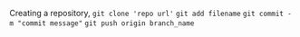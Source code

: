 Creating  a repository,
`git clone 'repo url'`
`git add filename`
`git commit -m "commit message"`
`git push origin branch_name`
